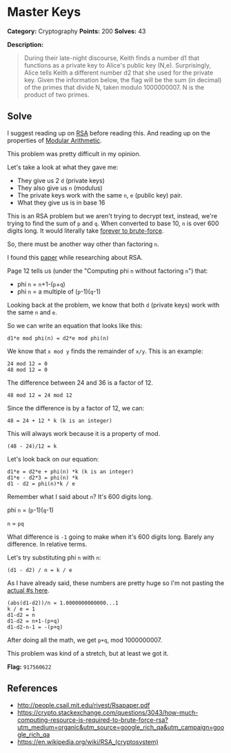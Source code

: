 # Master Keys
**Category:** Cryptography **Points:** 200 **Solves:** 43

**Description:**
>During their late-night discourse, Keith finds a number d1 that functions as a private key to Alice's public key (N,e). Surprisingly, Alice tells Keith a different number d2 that she used for the private key. Given the information below, the flag will be the sum (in decimal) of the primes that divide N, taken modulo 1000000007.
N is the product of two primes. 


## Solve
I suggest reading up on [RSA](https://en.wikipedia.org/wiki/RSA_(cryptosystem)) before reading this.
And reading up on the properties of [Modular Arithmetic](https://en.wikipedia.org/wiki/Modular_arithmetic).

This problem was pretty difficult in my opinion.

Let's take a look at what they gave me:
* They give us 2 `d` (private keys)
* They also give us `n` (modulus)
* The private keys work with the same `n`, `e` (public key) pair.
* What they give us is in base 16


This is an RSA problem but we aren't trying to decrypt text, instead, we're trying to find the sum of `p` and `q`. When converted to base 10, `n` is over 600 digits long. It would literally take [forever to brute-force](https://crypto.stackexchange.com/questions/3043/how-much-computing-resource-is-required-to-brute-force-rsa?utm_medium=organic&utm_source=google_rich_qa&utm_campaign=google_rich_qa).

So, there must be another way other than factoring `n`.

I found this [paper](http://people.csail.mit.edu/rivest/Rsapaper.pdf) while researching about RSA.

Page 12 tells us (under the "Computing phi `n` without factoring `n`") that:
* phi `n` = `n`+1-(`p`+`q`)
* phi `n` = a multiple of (`p`-1)(`q`-1)

Looking back at the problem, we know that both `d` (private keys) work with the same `n` and `e`.

So we can write an equation that looks like this:
```
d1*e mod phi(n) = d2*e mod phi(n) 
```
We know that `x mod y` finds the remainder of `x/y`.
This is an example:
```
24 mod 12 = 0
48 mod 12 = 0
```
The difference between 24 and 36 is a factor of 12.
```
48 mod 12 = 24 mod 12 
```
Since the difference is by a factor of 12, we can:
```
48 = 24 + 12 * k (k is an integer)
```
This will always work because it is a property of mod.
```
(48 - 24)/12 = k
```

Let's look back on our equation:
```
d1*e = d2*e + phi(n) *k (k is an integer)
d1*e - d2*3 = phi(n) *k
d1 - d2 = phi(n)*k / e
```
Remember what I said about `n`? It's 600 digits long.

phi `n` = (`p`-1)(`q`-1)

`n` = `pq`

What difference is `-1` going to make when it's 600 digits long. Barely any difference. In relative terms.

Let's try substituting phi `n` with `n`:
```
(d1 - d2) / n = k / e
```
As I have already said, these numbers are pretty huge so I'm not pasting the [actual #s here](https://github.com/dumblole/CTF-Writeups/blob/master/HSCTF-2018/Cryptography/Master-Keys-200/master-keys-file.txt).
```
(abs(d1-d2))/n = 1.0000000000000...1
k / e = 1
d1-d2 = n
d1-d2 = n+1-(p+q)
d1-d2-n-1 = -(p+q)
```
After doing all the math, we get `p+q`, mod 1000000007.

This problem was kind of a stretch, but at least we got it.

**Flag:** `917560622`

## **References**
* http://people.csail.mit.edu/rivest/Rsapaper.pdf
* https://crypto.stackexchange.com/questions/3043/how-much-computing-resource-is-required-to-brute-force-rsa?utm_medium=organic&utm_source=google_rich_qa&utm_campaign=google_rich_qa
* https://en.wikipedia.org/wiki/RSA_(cryptosystem)

